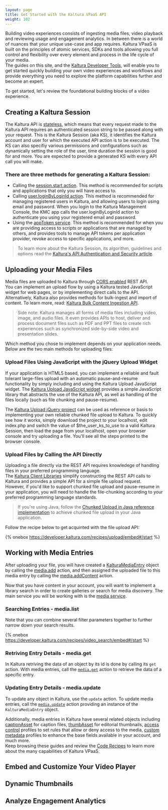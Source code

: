 ```yaml
---
layout: page
title: Get Started with the Kaltura VPaaS API
weight: 102
---
```


Building video experiences consists of ingesting media files, video playback and  reviewing usage and engagement analytics. In between there is a world of nuances that your unique use-case and app requires. Kaltura VPaaS is built on the principles of atomic services, SDKs and tools allowing you full control and flexibility over every element and process in the life cycle of your media.  
The guides on this site, and the [Kaltura Developer Tools](https://developer.kaltura.com), will enable you to get started quickly building your own video experiences and workflows and provide everything you need to explore the platform capabilities further and become an expert.  

To get started, let's review the foundational building blocks of a video experience. 

## Creating a Kaltura Session


The Kaltura API is [stateless](https://en.wikipedia.org/wiki/Stateless_protocol), which means that every request made to the Kaltura API requires an authenticated session string to be passed along with your request. This is the Kaltura Session (aka KS), it identifies the Kaltura account and user for which the executed API action is to be executed. The KS can also specifiy various permissions and configurations such as dynamically setting the role of the user, time duration the session is good for and more. You are expected to provide a generated KS with every API call you will make. 

### There are three methods for generating a Kaltura Session:

* Calling the [session.start action](https://developer.kaltura.com/api-docs/#/session.start). This method is recommended for scripts and applications that only you will have access to.
* Calling [user.loginByLoginId action](https://developer.kaltura.com/api-docs/#/user.loginByLoginId). This method is recommended for managing registered users in Kaltura, and allowing users to login using email and password. When you login to the Kaltura Management Console, the KMC app calls the user.loginByLoginId action to authenticate you using your registered email and password.
* Using the [appToken service](https://developer.kaltura.com/api-docs/#/appToken). This method is recommended for when you are providing access to scripts or applications that are managed by others, and provides tools to manage API tokens per application provider, revoke access to specific applications, and more.

> To learn more about the Kaltura Session, its algorithm, guidelines and options read the [Kaltura's API Authentication and Security article](https://knowledge.kaltura.com/node/229).

## Uploading your Media Files

Media files are uploaded to Kaltura through [CORS enabled](https://www.w3.org/wiki/CORS_Enabled) REST API.  
You can implement an upload flow by using a Kaltura tested JavaScript widget for web pages, or by implementing direct calls to the API.  
Alternatively, Kaltura also provides methods for bulk-ingest and import of content. To learn more, read: [Kaltura Bulk Content Ingestion API](https://vpaas.kaltura.com/documentation/02_Media-Ingest-and-Preperation/Bulk-Content-Ingestion.html).

>  Side note: Kaltura manages all forms of media files including video, image, and audio files. It even provides APIs to host, deliver and process document files such as PDF and PPT files to create rich experiences such as synchronized side-by-side video and presentation slides.

Which method you chose to implement depends on your application needs.  
Below are the two main methods for uploading files:

### Upload Files Using JavaScript with the jQuery Upload Widget

If your application is HTML5 based, you can implement a reliable and fault tolerant large-files upload with an automatic pause-and-resume functionality by simply including and using the Kaltura Upload JavaScript widget.
The [Kaltura Upload JavaScript widget](https://github.com/kaltura/chunked-file-upload-jquery) provides a simple JavaScript library that abstracts the use of the Kaltura API, as well as handling of the files locally (such as file chunking and pause-resume).

The [Kaltura Upload jQuery project](https://github.com/kaltura/chunked-file-upload-jquery) can be used as reference or basis to implementing your own reliable chunked file upload to Kaltura.
To quickly see how it works, simply download the project to your localhost, edit index.php and switch the value of $the_user_ks_to_use to a valid Kaltura Session, then load the page from your localhost, open your browser console and try uploading a file. You'll see all the steps printed to the browser console.

### Upload Files by Calling the API Directly

Uploading a file directly via the REST API requires knowledege of handling files in your preferred programming language.  
The [Kaltura Client Libraries](https://developer.kaltura.com/api-docs/#/Client%20Libraries) simplify constructing the REST API calls to Kaltura and provides a simple API for a simple file upload request.  
However, if you'd like to support chunked file upload and pause-resume in your application, you will need to handle the file-chunking according to your preferred programming language standards.

> If you're using Java, follow the [Chunked Upload in Java reference implementation](https://github.com/kaltura/Sample-Kaltura-Chunked-Upload-Java) to achieve chunked file upload in your Java application.

Follow the recipe below to get acquinted with the file upload API:

{% onebox https://developer.kaltura.com/recipes/upload/embed#/start %}

## Working with Media Entries

After uploading your file, you will have created a [KalturaMediaEntry](https://developer.kaltura.com/api-docs/#/KalturaMediaEntry) object by calling the [media.add](https://developer.kaltura.com/api-docs/#/media.add) action, and then assigned the uploaded file to this media entry by calling the [media.addContent](https://developer.kaltura.com/api-docs/#/media.addContent) action.

Now that you have content in your account, you will want to implement a library search in order to create galleries or search for media discovery. The main service you will be working with is the [media service](https://developer.kaltura.com/api-docs/#/media).

### Searching Entries - media.list

Note that you can combine several filter parameters together to further narrow down your search results. 

{% onebox https://developer.kaltura.com/recipes/video_search/embed#/start %}

### Retriving Entry Details - media.get

In Kaltura retriving the data of an object by its id is done by calling its `get` action. With media entries, call the [`media.get`](https://developer.kaltura.com/api-docs/#/media.get) action to retrieve the data of a specific entry.

### Updating Entry Details - media.update

To update any object in Kaltura, use the `update` action. To update media entries, call the [`media.update`](https://developer.kaltura.com/api-docs/#/media.update) action providing an instance of the `KalturaMediaEntry` object.   

Additionally, media entries in Kaltura have several related objects including [captionAsset](https://developer.kaltura.com/api-docs/#/captionAsset) for caption files, [thumbAsset](https://developer.kaltura.com/api-docs/#/thumbAsset) for editorial thumbnails, [access control](https://developer.kaltura.com/api-docs/#/accessControl) profiles to set rules that allow or deny access to the media, [custom metadata](https://developer.kaltura.com/recipes/metadata) profiles to enhance the base fields available in your account, and much more.  
Keep browsing these guides and review the [Code Recipes](https://developer.kaltura.com/recipes/) to learn more about the many capabilities of Kaltura VPaaS.

## Embed and Customize Your Video Player 

## Dynamic Thumbnails

## Analyze Engagement Analytics
